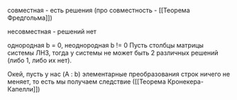 совместная - есть решения (про совместность - [[Теорема Фредгольма]])

несовместная - решений нет


однородная b = 0, неоднородная b != 0 
Пусть столбцы матрицы системы ЛНЗ, тогда у системы не может быть 2 различных решений (либо 1, либо их нет).

Окей, пусть у нас (A : b) элементарные преобразования строк ничего не меняет, то есть мы получаем следствие ([[Теорема Кронекера-Капелли]])